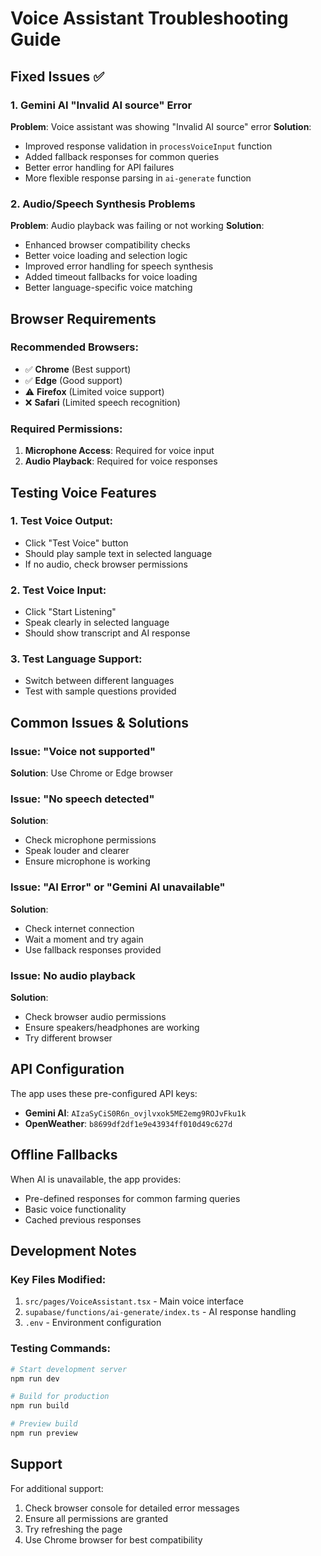 # Voice Assistant Troubleshooting Guide

## Fixed Issues ✅

### 1. Gemini AI "Invalid AI source" Error
**Problem**: Voice assistant was showing "Invalid AI source" error
**Solution**: 
- Improved response validation in `processVoiceInput` function
- Added fallback responses for common queries
- Better error handling for API failures
- More flexible response parsing in `ai-generate` function

### 2. Audio/Speech Synthesis Problems
**Problem**: Audio playback was failing or not working
**Solution**:
- Enhanced browser compatibility checks
- Better voice loading and selection logic
- Improved error handling for speech synthesis
- Added timeout fallbacks for voice loading
- Better language-specific voice matching

## Browser Requirements

### Recommended Browsers:
- ✅ **Chrome** (Best support)
- ✅ **Edge** (Good support)
- ⚠️ **Firefox** (Limited voice support)
- ❌ **Safari** (Limited speech recognition)

### Required Permissions:
1. **Microphone Access**: Required for voice input
2. **Audio Playback**: Required for voice responses

## Testing Voice Features

### 1. Test Voice Output:
- Click "Test Voice" button
- Should play sample text in selected language
- If no audio, check browser permissions

### 2. Test Voice Input:
- Click "Start Listening" 
- Speak clearly in selected language
- Should show transcript and AI response

### 3. Test Language Support:
- Switch between different languages
- Test with sample questions provided

## Common Issues & Solutions

### Issue: "Voice not supported"
**Solution**: Use Chrome or Edge browser

### Issue: "No speech detected"
**Solution**: 
- Check microphone permissions
- Speak louder and clearer
- Ensure microphone is working

### Issue: "AI Error" or "Gemini AI unavailable"
**Solution**:
- Check internet connection
- Wait a moment and try again
- Use fallback responses provided

### Issue: No audio playback
**Solution**:
- Check browser audio permissions
- Ensure speakers/headphones are working
- Try different browser

## API Configuration

The app uses these pre-configured API keys:
- **Gemini AI**: `AIzaSyCiS0R6n_ovjlvxok5ME2emg9ROJvFku1k`
- **OpenWeather**: `b8699df2df1e9e43934ff010d49c627d`

## Offline Fallbacks

When AI is unavailable, the app provides:
- Pre-defined responses for common farming queries
- Basic voice functionality
- Cached previous responses

## Development Notes

### Key Files Modified:
1. `src/pages/VoiceAssistant.tsx` - Main voice interface
2. `supabase/functions/ai-generate/index.ts` - AI response handling
3. `.env` - Environment configuration

### Testing Commands:
```bash
# Start development server
npm run dev

# Build for production
npm run build

# Preview build
npm run preview
```

## Support

For additional support:
1. Check browser console for detailed error messages
2. Ensure all permissions are granted
3. Try refreshing the page
4. Use Chrome browser for best compatibility